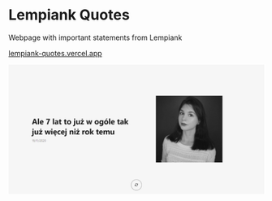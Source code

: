 # Lempiank Quotes

Webpage with important statements from Lempiank

[lempiank-quotes.vercel.app](https://lempiank-quotes.vercel.app/)

![Screenshot](https://raw.githubusercontent.com/demondobf/lempiank-quotes/master/docs/images/screenshot.png)
